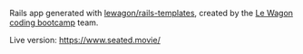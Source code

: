 Rails app generated with [lewagon/rails-templates](https://github.com/lewagon/rails-templates), created by the [Le Wagon coding bootcamp](https://www.lewagon.com) team.

Live version: https://www.seated.movie/
